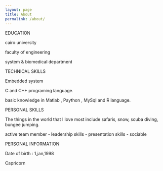 ```yaml
---
layout: page
title: About
permalink: /about/
---
```

  EDUCATION

  cairo university 

  faculty of engineering 

  system & biomedical department


  TECHNICAL SKILLS
  
  Embedded system 
  
  C and C++ programing language.
  
  basic knowledge in Matlab , Paython , MySql and R language.
  
  
  PERSONAL SKILLS
  
  The things in the world that I love most include safaris, snow, scuba diving, bungee jumping.
  
  active team member - leadership skills - presentation skills - sociable
  
  
  PERSONAL INFORMATION
  
  Date of birth : 1,jan,1998
  
  Capricorn 


[jekyll-organization]: https://github.com/jekyll
